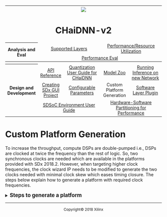 <table style="width:100%">
<tr>
<th width="100%" colspan="6"><img src="https://www.xilinx.com/content/dam/xilinx/imgs/press/media-kits/corporate/xilinx-logo.png" width="30%"/><h1>CHaiDNN-v2</h2>
</th>
</tr>
  <tr>
    <th rowspan="6" width="17%">Analysis and Eval</th>
   </tr>
<tr>
	<td align="center" colspan="2"><a href="../docs/SUPPORTED_LAYERS.md">Supported Layers</a></td>
	<td align="center" colspan="2"><a href="../docs/PERFORMANCE_SNAPSHOT.md">Performance/Resource Utilization</a></td>
</tr>
  <tr></tr>
<tr>
	<td align="center" colspan="4"><a href="../docs/PERFORMANCE_EVAL.md">Performance Eval</a></td>	
</tr>
<tr></tr>
    <tr></tr>
  <tr><th colspan="6"></th></tr>

  <tr></tr>
  <tr>
     <th rowspan="7" width="17%">Design and Development</th>
   </tr>

<tr>
	<td  align="center"><a href="../docs/API.md">API Reference</a></td>
	<td  align="center"><a href="../docs/QUANTIZATION.md">Quantization User Guide for CHaiDNN</a></td>
	<td  align="center"><a href="../docs/MODELZOO.md">Model Zoo</a></td>
	<td  align="center"><a href="../docs/RUN_NEW_NETWORK.md">Running Inference on new Network</a></td>
</tr>
  <tr></tr>
<tr>
	<td  align="center"><a href="../docs/BUILD_USING_SDX_GUI.md">Creating SDx GUI Project</a></td>
	<td  align="center"><a href="../docs/CONFIGURABLE_PARAMS.md">Configurable Parameters</a></td>
	<td  align="center">Custom Platform Generation</td>
	<td  align="center"><a href="../docs/SOFTWARE_LAYER_PLUGIN.md">Software Layer Plugin</a></td>
</tr>
  <tr></tr>
<tr>
	<td  align="center" colspan="2"><a href="https://www.xilinx.com/support/documentation/sw_manuals/xilinx2017_4/ug1027-sdsoc-user-guide.pdf">SDSoC Environment User Guide</a></td>	
	<td align="center" colspan="2"><a href="../docs/HW_SW_PARTITIONING.md">Hardware-Software Partitioning for Performance</a></td>

</tr>  
</table>

# Custom Platform Generation

To increase the throughput, compute DSPs are double-pumped i.e., DSPs are clocked at twice the frequency than the rest of logic. So, two synchronous clocks are needed which are available in the platforms provided with SDx 2018.2. However, when targeting higher clock frequencies, the clock wizard IP needs to be modified to generate the two clocks needed with minimal clock skew which eases timing closure. The steps below explain how to generate a platform with required clock frequencies.

<details>
<summary><big><strong>Steps to generate a platform</strong></big></summary>

1. Launch Vivado and  run the below commands in TCL console. Modify the first 4 lines based on the part you are using. Below example is for zcu102.
    ```tcl
    ### Global variables (need to be set appropriately)
    set board_name "zcu102"
    set part_name "xczu9eg-ffvb1156-2-e"
    set board_part_name "xilinx.com:zcu102:part0:3.1"
    set proj_path "."

    ### Create project
    create_project $board_name $proj_path/$board_name -force -part $part_name
    set_property board_part $board_part_name [current_project]

    ### Create block design for the board
    create_bd_design $board_name

    ### Create wrapper files
    make_wrapper \
    -files [get_files $proj_path/$board_name/$board_name.srcs/sources_1/bd/$board_name/$board_name.bd] -top

    add_files -norecurse $proj_path/$board_name/$board_name.srcs/sources_1/bd/$board_name/hdl/${board_name}_wrapper.v

    ### Add board IP to block design [Embedded Processing -> Processor -> <select the board for custom design>]
    create_bd_cell -type ip -vlnv xilinx.com:ip:zynq_ultra_ps_e ps_e
    apply_bd_automation -rule xilinx.com:bd_rule:zynq_ultra_ps_e -config {apply_board_preset "1" }  [get_bd_cells ps_e]
    set_property -dict [list CONFIG.PSU__USE__M_AXI_GP0 {0} CONFIG.PSU__USE__M_AXI_GP1 {0} \
     CONFIG.PSU__USE__IRQ1 {1} CONFIG.PSU__HIGH_ADDRESS__ENABLE {1}] [get_bd_cells ps_e]

    ### Add Clock wizard IP to block design [FPGA Features and Design -> Clocking -> Clocking Wizard]
    create_bd_cell -type ip -vlnv xilinx.com:ip:clk_wiz clk_wiz_0
    set_property -dict [list CONFIG.PRIMITIVE {Auto} CONFIG.CLKOUT1_USED {true} \
    CONFIG.CLKOUT2_USED {true} CONFIG.USE_RESET {true} CONFIG.USE_LOCKED {true} \
     CONFIG.RESET_TYPE {ACTIVE_LOW} CONFIG.NUM_OUT_CLKS {2} CONFIG.RESET_PORT {resetn} \
     CONFIG.CLKOUT1_MATCHED_ROUTING {true} CONFIG.CLKOUT2_MATCHED_ROUTING {true}] \
     [get_bd_cells clk_wiz_0]
    ```
    This will create a project and generates a BD (Block Design)
    ![](./images/sc1.jpg)

1. Double click on the **clk_wiz** IP to customize the clock wizard IP.

1. Select the **Output Clocks** tab and enter the required clock frequencies in `clk_out 1` and `clk_out 2`. Click **OK** after setting the frequencies.

    >**:pushpin: NOTE:** Ensure that the `clk_out1` is always the 2x clock.
  

   ![](./images/sc2.jpg)

1. Run the following commands in the TCL console to generate a `.dsa` file.
    ```tcl
    ### Add Reset IP to block design [Embedded Processing -> Clock & Reset-> Processor System Reset]
    create_bd_cell -type ip -vlnv xilinx.com:ip:proc_sys_reset proc_sys_reset_0
    create_bd_cell -type ip -vlnv xilinx.com:ip:proc_sys_reset proc_sys_reset_1

    ### Add Concat IP to block design [Basic Elements -> Concat]
    create_bd_cell -type ip -vlnv xilinx.com:ip:xlconcat xlconcat_0
    create_bd_cell -type ip -vlnv xilinx.com:ip:xlconcat xlconcat_1
    set_property -dict [list CONFIG.NUM_PORTS {1}] [get_bd_cells xlconcat_0]
    set_property -dict [list CONFIG.NUM_PORTS {1}] [get_bd_cells xlconcat_1]
    ### Connections
    connect_bd_net [get_bd_pins clk_wiz_0/resetn] [get_bd_pins proc_sys_reset_0/ext_reset_in]
    connect_bd_net [get_bd_pins clk_wiz_0/resetn] [get_bd_pins proc_sys_reset_1/ext_reset_in]


    connect_bd_net [get_bd_pins clk_wiz_0/locked] [get_bd_pins proc_sys_reset_0/dcm_locked]
    connect_bd_net [get_bd_pins clk_wiz_0/locked] [get_bd_pins proc_sys_reset_1/dcm_locked]


    connect_bd_net [get_bd_pins clk_wiz_0/clk_out1] [get_bd_pins proc_sys_reset_0/slowest_sync_clk]
    connect_bd_net [get_bd_pins clk_wiz_0/clk_out2] [get_bd_pins proc_sys_reset_1/slowest_sync_clk]

    connect_bd_net [get_bd_pins ps_e/pl_resetn0] [get_bd_pins clk_wiz_0/resetn]
    connect_bd_net [get_bd_pins ps_e/pl_clk0] [get_bd_pins clk_wiz_0/clk_in1]
    connect_bd_net [get_bd_pins xlconcat_0/dout] [get_bd_pins ps_e/pl_ps_irq0]
    connect_bd_net [get_bd_pins xlconcat_1/dout] [get_bd_pins ps_e/pl_ps_irq1]

    set_property SELECTED_SIM_MODEL tlm_dpi [get_bd_cells /ps_e]

    #create pfm
    set_property PFM_NAME "xilinx.com:$board_name:$board_name:1.0" \
     [get_files $proj_path/$board_name/$board_name.srcs/sources_1/bd/$board_name/$board_name.bd]
    set_property PFM.CLOCK { \
    	clk_out1 {id "0" is_default "false" proc_sys_reset "proc_sys_reset_0" } \
    	clk_out2 {id "1" is_default "true" proc_sys_reset "proc_sys_reset_1" } \
    	} [get_bd_cells /clk_wiz_0]
    set_property PFM.AXI_PORT { \
    	M_AXI_HPM0_FPD {memport "M_AXI_GP"} \
    	M_AXI_HPM1_FPD {memport "M_AXI_GP"} \
    	M_AXI_HPM0_LPD {memport "M_AXI_GP"} \
    	S_AXI_HPC0_FPD {memport "S_AXI_HPC" sptag "HPC0" memory "ps_e HPC0_DDR_LOW"} \
    	S_AXI_HPC1_FPD {memport "S_AXI_HPC" sptag "HPC1" memory "ps_e HPC1_DDR_LOW"} \
    	S_AXI_HP0_FPD {memport "S_AXI_HP" sptag "HP0" memory "ps_e HP0_DDR_LOW"} \
    	S_AXI_HP1_FPD {memport "S_AXI_HP" sptag "HP1" memory "ps_e HP1_DDR_LOW"} \
    	S_AXI_HP2_FPD {memport "S_AXI_HP" sptag "HP2" memory "ps_e HP2_DDR_LOW"} \
    	S_AXI_HP3_FPD {memport "S_AXI_HP" sptag "HP3" memory "ps_e HP3_DDR_LOW"} \
    	} [get_bd_cells /ps_e]
    set intVar []
    for {set i 0} {$i < 8} {incr i} {
    	lappend intVar In$i {}
    }
    set_property PFM.IRQ $intVar [get_bd_cells /xlconcat_0]
    set_property PFM.IRQ $intVar [get_bd_cells /xlconcat_1]

    ##spit out a DSA
    generate_target all [get_files $proj_path/$board_name/$board_name.srcs/sources_1/bd/$board_name/$board_name.bd]
    set_property dsa.vendor         "xilinx.com" [current_project]
    set_property dsa.board_id       $board_name [current_project]
    set_property dsa.name           $board_name [current_project]
    set_property dsa.version        "1.0" [current_project]
    set_property dsa.platform_state "pre_synth" [current_project]
    set_param dsa.writeHDFData 1
    write_dsa -force -unified ./$board_name.dsa
    ```
1. Copy `zcu102` folder from the `<INSTALLATION DIRECTORY>/Xilinx/SDx/2018.2/platforms` directory to some working folder. For example, `<custom_platform_path>`.

1. Replace the `.dsa` file present in the `<custom_platform_path>/zcu102/hw` folder with the generated `.dsa` file (with above flow).

1. To build the design with this custom platform, set platform variable to `<custom_platform_path>/zcu102` (this path needs to be an absolute path) and set `CLOCK_ID/DM_CLOCK_ID` variables to `1` in <CHaiDNN local path>/design/build/Makefile.
</details>


<hr/>
<p align="center"><sup>Copyright&copy; 2018 Xilinx</sup></p>
